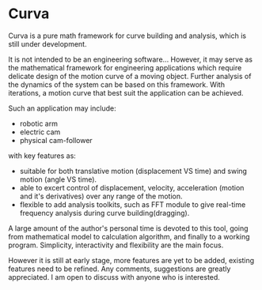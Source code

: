 # Curva

Curva is a pure math framework for curve building and analysis, which is still under development.

It is not intended to be an engineering software... However, it may serve as the mathematical framework for engineering applications which require delicate design of the motion curve of a moving object. Further analysis of the dynamics of the system can be based on this framework. With iterations, a motion curve that best suit the application can be achieved.
  
  Such an application may include:
- robotic arm
- electric cam
- physical cam-follower

with key features as:
- suitable for both translative motion (displacement VS time) and swing motion (angle VS time).
- able to excert control of displacement, velocity, acceleration (motion and it's derivatives) over any range of the motion.
- flexible to add analysis toolkits, such as FFT module to give real-time frequency analysis during curve building(dragging). 

A large amount of the author's personal time is devoted to this tool, going from mathematical model to calculation algorithm, and finally to a working program. Simplicity, interactivity and flexibility are the main focus. 

However it is still at early stage, more features are yet to be added, existing features need to be refined. Any comments, suggestions are greatly appreciated. I am open to discuss with anyone who is interested.

